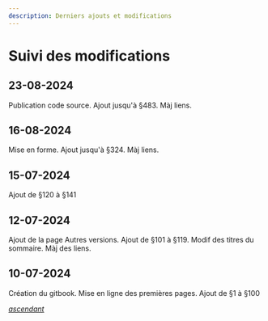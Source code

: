 ```yaml
---
description: Derniers ajouts et modifications
---
```


# Suivi des modifications

## 23-08-2024

Publication code source. Ajout jusqu'à §483. Màj liens.

## 16-08-2024

Mise en forme. Ajout jusqu'à §324. Màj liens.

## 15-07-2024

Ajout de §120 à §141

## 12-07-2024

Ajout de la page Autres versions. Ajout de §101 à §119. Modif des titres du sommaire. Màj des liens.

## 10-07-2024

Création du gitbook. Mise en ligne des premières pages. Ajout de §1 à §100

[_ascendant_](../)
